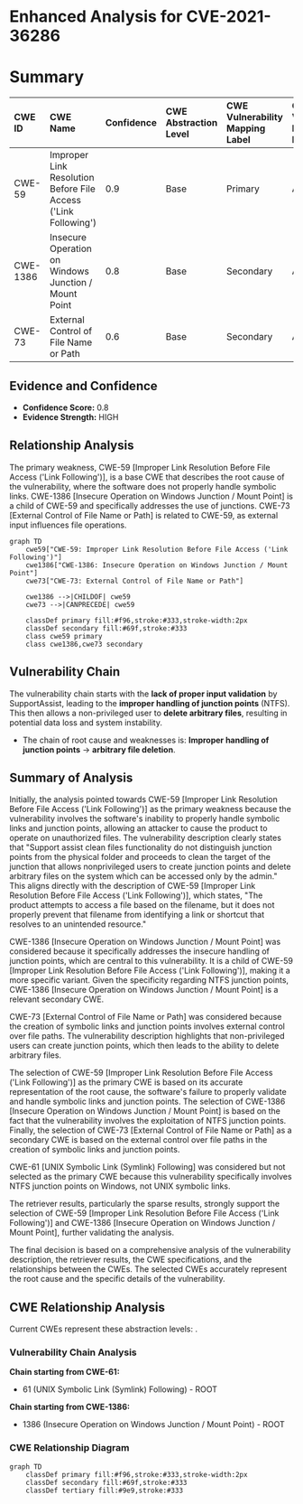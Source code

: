 # Enhanced Analysis for CVE-2021-36286

# Summary
| CWE ID    | CWE Name                                                                 | Confidence | CWE Abstraction Level | CWE Vulnerability Mapping Label | CWE-Vulnerability Mapping Notes |
| :-------- | :----------------------------------------------------------------------- | :--------- | :-------------------- | :------------------------------ | :------------------------------ |
| CWE-59    | Improper Link Resolution Before File Access ('Link Following')          | 0.9        | Base                  | Primary                         | Allowed                       |
| CWE-1386  | Insecure Operation on Windows Junction / Mount Point                     | 0.8        | Base                  | Secondary                       | Allowed                       |
| CWE-73    | External Control of File Name or Path                                   | 0.6        | Base                  | Secondary                       | Allowed                       |

## Evidence and Confidence

*   **Confidence Score:** 0.8
*   **Evidence Strength:** HIGH

## Relationship Analysis
The primary weakness, CWE-59 [Improper Link Resolution Before File Access ('Link Following')], is a base CWE that describes the root cause of the vulnerability, where the software does not properly handle symbolic links. CWE-1386 [Insecure Operation on Windows Junction / Mount Point] is a child of CWE-59 and specifically addresses the use of junctions. CWE-73 [External Control of File Name or Path] is related to CWE-59, as external input influences file operations.

```mermaid
graph TD
    cwe59["CWE-59: Improper Link Resolution Before File Access ('Link Following')"]
    cwe1386["CWE-1386: Insecure Operation on Windows Junction / Mount Point"]
    cwe73["CWE-73: External Control of File Name or Path"]

    cwe1386 -->|CHILDOF| cwe59
    cwe73 -->|CANPRECEDE| cwe59

    classDef primary fill:#f96,stroke:#333,stroke-width:2px
    classDef secondary fill:#69f,stroke:#333
    class cwe59 primary
    class cwe1386,cwe73 secondary
```

## Vulnerability Chain
The vulnerability chain starts with the **lack of proper input validation** by SupportAssist, leading to the **improper handling of junction points** (NTFS). This then allows a non-privileged user to **delete arbitrary files**, resulting in potential data loss and system instability.
  - The chain of root cause and weaknesses is: **Improper handling of junction points** -> **arbitrary file deletion**.

## Summary of Analysis
Initially, the analysis pointed towards CWE-59 [Improper Link Resolution Before File Access ('Link Following')] as the primary weakness because the vulnerability involves the software's inability to properly handle symbolic links and junction points, allowing an attacker to cause the product to operate on unauthorized files. The vulnerability description clearly states that "Support assist clean files functionality do not distinguish junction points from the physical folder and proceeds to clean the target of the junction that allows nonprivileged users to create junction points and delete arbitrary files on the system which can be accessed only by the admin." This aligns directly with the description of CWE-59 [Improper Link Resolution Before File Access ('Link Following')], which states, "The product attempts to access a file based on the filename, but it does not properly prevent that filename from identifying a link or shortcut that resolves to an unintended resource."

CWE-1386 [Insecure Operation on Windows Junction / Mount Point] was considered because it specifically addresses the insecure handling of junction points, which are central to this vulnerability. It is a child of CWE-59 [Improper Link Resolution Before File Access ('Link Following')], making it a more specific variant. Given the specificity regarding NTFS junction points, CWE-1386 [Insecure Operation on Windows Junction / Mount Point] is a relevant secondary CWE.

CWE-73 [External Control of File Name or Path] was considered because the creation of symbolic links and junction points involves external control over file paths. The vulnerability description highlights that non-privileged users can create junction points, which then leads to the ability to delete arbitrary files.

The selection of CWE-59 [Improper Link Resolution Before File Access ('Link Following')] as the primary CWE is based on its accurate representation of the root cause, the software's failure to properly validate and handle symbolic links and junction points. The selection of CWE-1386 [Insecure Operation on Windows Junction / Mount Point] is based on the fact that the vulnerability involves the exploitation of NTFS junction points. Finally, the selection of CWE-73 [External Control of File Name or Path] as a secondary CWE is based on the external control over file paths in the creation of symbolic links and junction points.

CWE-61 [UNIX Symbolic Link (Symlink) Following] was considered but not selected as the primary CWE because this vulnerability specifically involves NTFS junction points on Windows, not UNIX symbolic links.

The retriever results, particularly the sparse results, strongly support the selection of CWE-59 [Improper Link Resolution Before File Access ('Link Following')] and CWE-1386 [Insecure Operation on Windows Junction / Mount Point], further validating the analysis.

The final decision is based on a comprehensive analysis of the vulnerability description, the retriever results, the CWE specifications, and the relationships between the CWEs. The selected CWEs accurately represent the root cause and the specific details of the vulnerability.


## CWE Relationship Analysis

Current CWEs represent these abstraction levels: .


### Vulnerability Chain Analysis

**Chain starting from CWE-61:**
- 61 (UNIX Symbolic Link (Symlink) Following) - ROOT


**Chain starting from CWE-1386:**
- 1386 (Insecure Operation on Windows Junction / Mount Point) - ROOT



### CWE Relationship Diagram

```mermaid
graph TD
    classDef primary fill:#f96,stroke:#333,stroke-width:2px
    classDef secondary fill:#69f,stroke:#333
    classDef tertiary fill:#9e9,stroke:#333
```